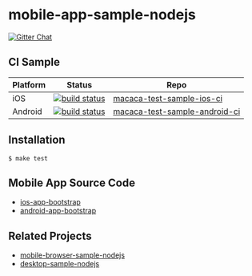 # mobile-app-sample-nodejs

[![Gitter Chat][gitter-image]][gitter-url]

[gitter-image]: https://img.shields.io/badge/GITTER-join%20chat-green.svg?style=flat-square
[gitter-url]: https://gitter.im/alibaba/macaca

## CI Sample

| Platform   | Status                                          |  Repo              |
| ---------- | ----------------------------------------------- | ------------------ |
| iOS        | [![build status][travis-image-1]][travis-url-1] | [macaca-test-sample-ios-ci](https://github.com/macaca-sample/macaca-ci-sample-ios-travis)         |
| Android    | [![build status][travis-image-2]][travis-url-2] | [macaca-test-sample-android-ci](https://github.com/macaca-sample/macaca-ci-sample-android-travis) |

[travis-image-0]: https://img.shields.io/travis/macacajs/macaca-test-sample.svg?style=flat-square
[travis-url-0]: https://travis-ci.org/macacajs/macaca-test-sample
[travis-image-1]: https://img.shields.io/travis/macaca-sample/macaca-test-sample-ios-ci.svg?style=flat-square
[travis-url-1]: https://travis-ci.org/macaca-sample/macaca-test-sample-ios-ci
[travis-image-2]: https://img.shields.io/travis/macaca-sample/macaca-ci-sample-android-travis.svg?style=flat-square
[travis-url-2]: https://travis-ci.org/macaca-sample/macaca-ci-sample-android-travis

[circle-image-0]: https://circleci.com/gh/macacajs/macaca-test-sample.svg?style=svg
[circle-url-0]: https://circleci.com/gh/macacajs/macaca-test-sample

## Installation

```shell
$ make test
```

## Mobile App Source Code

- [ios-app-bootstrap](//github.com/xudafeng/ios-app-bootstrap)
- [android-app-bootstrap](//github.com/xudafeng/android-app-bootstrap)

## Related Projects

- [mobile-browser-sample-nodejs](//github.com/macaca-sample/mobile-browser-sample-nodejs)
- [desktop-sample-nodejs](//github.com/macaca-sample/desktop-sample-nodejs)
